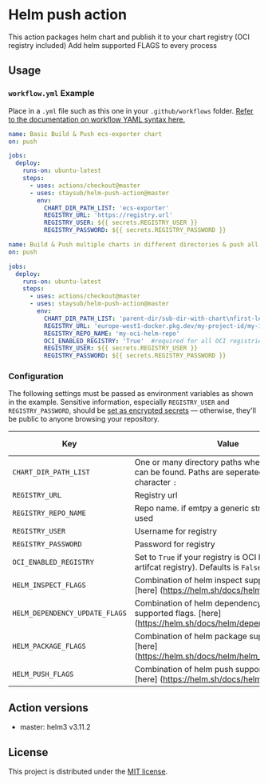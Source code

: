 # Helm push action

This action packages helm chart and publish it to your chart registry (OCI registry included)
Add helm supported FLAGS to every process

## Usage

### `workflow.yml` Example

Place in a `.yml` file such as this one in your `.github/workflows`
folder. [Refer to the documentation on workflow YAML syntax here.](https://help.github.com/en/articles/workflow-syntax-for-github-actions)

```yaml
name: Basic Build & Push ecs-exporter chart
on: push

jobs:
  deploy:
    runs-on: ubuntu-latest
    steps:
      - uses: actions/checkout@master
      - uses: staysub/helm-push-action@master
        env:
          CHART_DIR_PATH_LIST: 'ecs-exporter'
          REGISTRY_URL: 'https://registry.url'
          REGISTRY_USER: ${{ secrets.REGISTRY_USER }}
          REGISTRY_PASSWORD: ${{ secrets.REGISTRY_PASSWORD }}
```

```yaml
name: Build & Push multiple charts in different directories & push all to OCI REGISTRY
on: push

jobs:
  deploy:
    runs-on: ubuntu-latest
    steps:
      - uses: actions/checkout@master
      - uses: staysub/helm-push-action@master
        env:
          CHART_DIR_PATH_LIST: 'parent-dir/sub-dir-with-chart\nfirst-level-dir-with-chart'
          REGISTRY_URL: 'europe-west1-docker.pkg.dev/my-project-id/my-image-registry/' #DO NOT add the oci protocol "oci://"
          REGISTRY_REPO_NAME: 'my-oci-helm-repo'
          OCI_ENABLED_REGISTRY: 'True'  #required for all OCI registries
          REGISTRY_USER: ${{ secrets.REGISTRY_USER }}
          REGISTRY_PASSWORD: ${{ secrets.REGISTRY_PASSWORD }}
```

### Configuration

The following settings must be passed as environment variables as shown in the example. Sensitive information,
especially `REGISTRY_USER` and `REGISTRY_PASSWORD`, should
be [set as encrypted secrets](https://help.github.com/en/articles/virtual-environments-for-github-actions#creating-and-using-secrets-encrypted-variables) —
otherwise, they'll be public to anyone browsing your repository.

| Key                            | Value                                                                                                                                                           | Suggested Type | Required |
|--------------------------------|-----------------------------------------------------------------------------------------------------------------------------------------------------------------|----------------|----------|
| `CHART_DIR_PATH_LIST`          | One or many directory paths where Chart.yaml can be found. Paths are seperated by the character `:`                                                             | `env`          | **Yes**  |
| `REGISTRY_URL`                 | Registry url                                                                                                                                                    | `env`          | **Yes**  |
| `REGISTRY_REPO_NAME`                | Repo name. if emtpy a generic string witll be used                                                                                                              | `env`          | No       |
| `REGISTRY_USER`                | Username for registry                                                                                                                                           | `secret`       | No       |
| `REGISTRY_PASSWORD`            | Password for registry                                                                                                                                           | `secret`       | No       |
| `OCI_ENABLED_REGISTRY`         | Set to `True` if your registry is OCI based like (GCP artifcat registry). Defaults is `False` if not provided.                                                  | `env`          | No       |
| `HELM_INSPECT_FLAGS`           | Combination of helm inspect supported flags. [here]                                                            (https://helm.sh/docs/helm/helm_inspect/)        | `env`          | No       |
| `HELM_DEPENDENCY_UPDATE_FLAGS` | Combination of helm dependency update supported flags. [here]                                                    (https://helm.sh/docs/helm/dependency_update/) | `env`          | No       |
| `HELM_PACKAGE_FLAGS`           | Combination of helm package supported flags. [here]                                                             (https://helm.sh/docs/helm/helm_package/)       | `env`          | No       |
| `HELM_PUSH_FLAGS`              | Combination of helm push supported flags. [here]                                                                (https://helm.sh/docs/helm/helm_push/)          | `env`          | No       |

## Action versions

- master: helm3 v3.11.2

## License

This project is distributed under the [MIT license](LICENSE.md).
